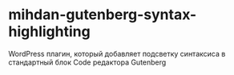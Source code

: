 # mihdan-gutenberg-syntax-highlighting
WordPress плагин, который добавляет подсветку синтаксиса в стандартный блок Code редактора Gutenberg
